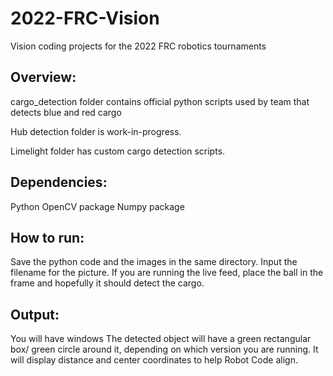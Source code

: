 # 2022-FRC-Vision
Vision coding projects for the 2022 FRC robotics tournaments 

## Overview:

cargo_detection folder contains official python scripts used by team that detects blue and red cargo

Hub detection folder is work-in-progress.

Limelight folder has custom cargo detection scripts.

## Dependencies:

Python 
OpenCV package
Numpy package

## How to run:

Save the python code and the images in the same directory.
Input the filename for the picture.
If you are running the live feed, place the ball in the frame and hopefully it should detect the cargo.

## Output:
You will have windows
The detected object will have a green rectangular box/ green circle around it, depending on which version you are running. 
It will display distance and center coordinates to help Robot Code align. 
